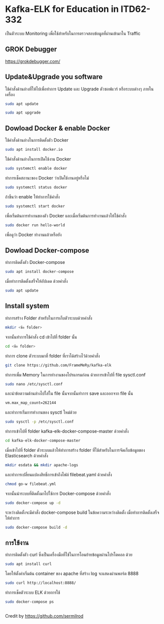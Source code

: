 # Kafka-ELK for Education in ITD62-332
เป็นตัวระบบ Monitoring เพื่อใช้สำหรับในการตรวจสอบข้อมูลที่ผ่านเข้ามาใน Traffic
##

## GROK Debugger
https://grokdebugger.com/
##
## Update&Upgrade you software 
ใช้คำสั่งด้านล่างที่ให้ไปเพื่อทำการ Update และ Upgrade ตัวซอฟแวร์ หรือระบบต่างๆ ภายในเครื่อง

```bash
sudo apt update
```
```bash
sudo apt upgrade
```
##
## Dowload Docker & enable Docker
ใช้คำสั่งด้านล่างในการติดตั้งตัว Docker
```bash
sudo apt install docker.io
```
ใช้คำสั่งด้านล่างในการเปิดใช้งาน Docker
```bash
sudo systemctl enable docker
```
ทำการเช็คสถานะของ Docker ว่าเปิดใช้งานอยู่หรือไม่
```bash
sudo systemctl status docker
```
ถ้าขิ้นว่า enable ให้ทำการใช้คำสั่ง
```bash
sudo systemctl start docker
```
เพื่อเริ่มต้นการทำงานของตัว Docker และเมื่อเริ่มต้นการทำงานแล้วให้ใช้คำสั่ง
```bash
sudo docker run hello-world
```
เพื่อดูว่า Docker ทำงานแล้วหรือยัง
##
## Dowload Docker-compose
ทำการติดตั้งตัว Docker-compose 
```bash
sudo apt install docker-compose
```
เมื่อทำการติดตั้งเสร็จให้อัปเดด ด้วยคำสั่ง
```bash
sudo apt update
```
##
## Install system
ทำการสร้าง Folder สำหรับในการเก็บตัวระบบด้วยคำสั่ง
```bash
mkdir <ชื่อ folder>
```
จากนั้นทำการใช้คำสั่ง cd เข้าไปที่ folder นั้น
```bash
cd <ชื่อ folder>
```
ทำการ clone ตัวระบบมาที่ folder ที่เราได้สร้างไว้ด้วยคำสั่ง
```bash
git clone https://github.com/FrameMeRy/kafka-elk
```

ทำการเพื่ม Memory ในการทำงานของโปรแกรมก่อน ด้วยการเข้าไปที่ file sysctl.conf
```bash
sudo nano /etc/sysctl.conf
```
และนำข้อตวามด้านล่างไปใส่ใน file นั้นจากนั้นทำการ save และออกจาก file นั้น 
```bash
vm.max_map_count=262144
```
และทำการเริ่มการทำงานของ sysctl ใหม่ด้วย
```bash
sudo sysctl -p /etc/sysctl.conf
```
ทำการเข้าไปที่ folder kafka-elk-docker-compose-master ด้วยคำสั่ง
```bash
cd kafka-elk-docker-compose-master
```
เมื่อเข้าไปที่ folder ตัวระบบแล้วให้ทำการสร้าง folder ที่ใช้สำหรับในการจัดเก็บข้อมูลของ Elasticsearch ด้วยคำสั่ง
```bash
mkdir esdata && mkdir apache-logs
```
และทำการเปลี่ยนแปลงสิทธิ์การเข้าถึงไฟล์ filebeat.yaml ด้วยคำสั่ง
```bash
chmod go-w filebeat.yml
```
จากนั้นนำระบบที่ติดตั้งมาไปใช้การ Docker-compose ด้วยคำสั่ง
```bash
sudo docker-compose up -d
```
ระหว่างติดตั้งจะมีคำสั่ง  docker-compose build ในข้อความระหว่างติดตั้ง เมื่อทำการติดตั้งเสร็จ ให้ทำการ
```bash
sudo docker-compose build -d
```
##
## การใช้งาน

ทำการติดตั้งตัว curl ซึ่งเป็นเครื่องมือที่ใช้ในการโอนย้ายข้อมูลผ่านโปรโตคอล ด้วย
```bash
sudo apt install curl
```

โดยให้ตั้งค่าเริ่มต้น container ของ apache ที่สร้าง log จะแสดงผ่านพอร์ต 8888 
```bash
sudo curl http://localhost:8888/
```
ทำการเช็คตัวระบบ ELK ด้วยการใช้ 
```bash
sudo docker-compose ps
```
##
Credit by https://github.com/sermilrod
